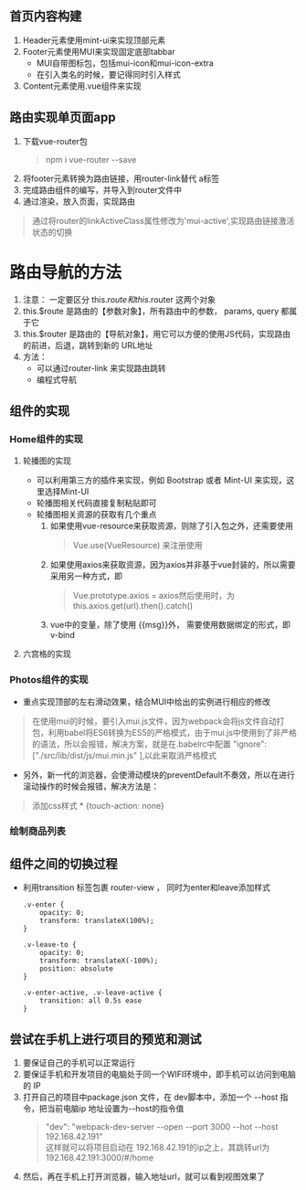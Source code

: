 ## 首页内容构建

1. Header元素使用mint-ui来实现顶部元素
2. Footer元素使用MUI来实现固定底部tabbar
    + MUI自带图标包，包括mui-icon和mui-icon-extra
    + 在引入类名的时候，要记得同时引入样式
3. Content元素使用.vue组件来实现

## 路由实现单页面app
1. 下载vue-router包
    > npm i vue-router --save
2. 将footer元素转换为路由链接，用router-link替代 a标签
3. 完成路由组件的编写，并导入到router文件中
4. 通过渲染，放入页面，实现路由
> 通过将router的linkActiveClass属性修改为'mui-active',实现路由链接激活状态的切换

#  路由导航的方法
1. 注意： 一定要区分 this.$route 和 this.$router 这两个对象
2.  this.$route 是路由的【参数对象】，所有路由中的参数， params, query 都属于它
3.  this.$router 是路由的【导航对象】，用它可以方便的使用JS代码，实现路由的前进，后退，跳转到新的 URL地址
4. 方法：
    + 可以通过router-link 来实现路由跳转
    + 编程式导航

## 组件的实现

### Home组件的实现
1. 轮播图的实现
    + 可以利用第三方的插件来实现，例如 Bootstrap 或者 Mint-UI 来实现，这里选择Mint-UI
    + 轮播图相关代码直接复制粘贴即可
    + 轮播图相关资源的获取有几个重点
        1. 如果使用vue-resource来获取资源，则除了引入包之外，还需要使用 
            > Vue.use(VueResource)
        来注册使用
        2. 如果使用axios来获取资源，因为axios并非基于vue封装的，所以需要采用另一种方式，即 
            > Vue.prototype.axios = axios然后使用时，为   
            > this.axios.get(url).then().catch()
        3. vue中的变量，除了使用 {{msg}}外， 需要使用数据绑定的形式，即v-bind

2. 六宫格的实现

### Photos组件的实现

+ 重点实现顶部的左右滑动效果，结合MUI中给出的实例进行相应的修改
> 在使用mui的时候，要引入mui.js文件，因为webpack会将js文件自动打包，利用babel将ES6转换为ES5的严格模式，由于mui.js中使用到了非严格的语法，所以会报错，解决方案，就是在.babelrc中配置  "ignore": ["./src/lib/dist/js/mui.min.js" ],以此来取消严格模式
+ 另外，新一代的浏览器，会使滑动模块的preventDefault不奏效，所以在进行滚动操作的时候会报错，解决方法是：
> 添加css样式 * {touch-action: none}


### 绘制商品列表


## 组件之间的切换过程
+ 利用transition 标签包裹 router-view ， 同时为enter和leave添加样式
    ```
    .v-enter {
        opacity: 0;
        transform: translateX(100%);
    }

    .v-leave-to {
        opacity: 0;
        transform: translateX(-100%);
        position: absolute
    }

    .v-enter-active, .v-leave-active {
        transition: all 0.5s ease
    }
    ```

## 尝试在手机上进行项目的预览和测试
1. 要保证自己的手机可以正常运行
2. 要保证手机和开发项目的电脑处于同一个WIFI环境中，即手机可以访问到电脑的 IP
3. 打开自己的项目中package.json 文件，在 dev脚本中，添加一个 --host 指令，把当前电脑ip 地址设置为--host的指令值
    >   "dev": "webpack-dev-server --open --port 3000 --hot --host 192.168.42.191"  
    这样就可以将项目启动在 192.168.42.191的ip之上，其跳转url为 192.168.42.191:3000/#/home
4. 然后，再在手机上打开浏览器，输入地址url，就可以看到视图效果了